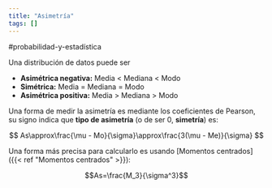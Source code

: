```yaml
---
title: "Asimetría"
tags: []
---
```

#probabilidad-y-estadística 

Una distribución de datos puede ser
- **Asimétrica negativa:** Media < Mediana < Modo
- **Simétrica:** Media = Mediana = Modo
- **Asimétrica positiva:** Media > Mediana > Modo

Una forma de medir la asimetría es mediante los coeficientes de Pearson, su signo indica que **tipo de asimetría** (o de ser 0, **simetría**) es:

$$
As\approx\frac{\mu - Mo}{\sigma}\approx\frac{3(\mu - Me)}{\sigma}
$$

Una forma más precisa para calcularlo es usando [Momentos centrados]({{< ref "Momentos centrados" >}}): 

$$As=\frac{M_3}{\sigma^3}$$